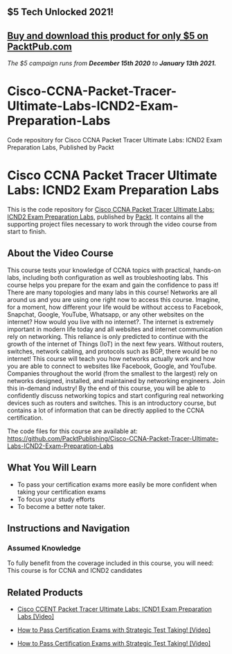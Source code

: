 ## $5 Tech Unlocked 2021!
[Buy and download this product for only $5 on PacktPub.com](https://www.packtpub.com/)
-----
*The $5 campaign         runs from __December 15th 2020__ to __January 13th 2021.__*

# Cisco-CCNA-Packet-Tracer-Ultimate-Labs-ICND2-Exam-Preparation-Labs
Code repository for Cisco CCNA Packet Tracer Ultimate Labs: ICND2 Exam Preparation Labs, Published by Packt
# Cisco CCNA Packet Tracer Ultimate Labs: ICND2 Exam Preparation Labs
This is the code repository for [Cisco CCNA Packet Tracer Ultimate Labs: ICND2 Exam Preparation Labs](https://www.packtpub.com/business/how-pass-certification-exams-strategic-test-taking-video?utm_source=github&utm_medium=repository&utm_campaign=9781789534962), published by [Packt](https://www.packtpub.com/?utm_source=github). It contains all the supporting project files necessary to work through the video course from start to finish.
## About the Video Course
This course tests your knowledge of CCNA topics with practical, hands-on labs, including both configuration as well as troubleshooting labs. This course helps you prepare for the exam and gain the confidence to pass it! There are many topologies and many labs in this course! Networks are all around us and you are using one right now to access this course. Imagine, for a moment, how different your life would be without access to Facebook, Snapchat, Google, YouTube, Whatsapp, or any other websites on the internet? How would you live with no internet?. The internet is extremely important in modern life today and all websites and internet communication rely on networking. This reliance is only predicted to continue with the growth of the internet of Things (IoT) in the next few years. Without routers, switches, network cabling, and protocols such as BGP, there would be no internet! This course will teach you how networks actually work and how you are able to connect to websites like Facebook, Google, and YouTube. Companies throughout the world (from the smallest to the largest) rely on networks designed, installed, and maintained by networking engineers. Join this in-demand industry! By the end of this course, you will be able to confidently discuss networking topics and start configuring real networking devices such as routers and switches. This is an introductory course, but contains a lot of information that can be directly applied to the CCNA certification.

The code files for this course are available at: https://github.com/PacktPublishing/Cisco-CCNA-Packet-Tracer-Ultimate-Labs-ICND2-Exam-Preparation-Labs

<H2>What You Will Learn</H2>
<DIV class=book-info-will-learn-text>
<UL>
<LI>To pass your certification exams more easily be more confident when taking your certification exams 
<LI>To focus your study efforts 
<LI>To become a better note taker. </LI></UL></DIV>

## Instructions and Navigation
### Assumed Knowledge
To fully benefit from the coverage included in this course, you will need:<br/>
This course is for CCNA and ICND2 candidates 


## Related Products
* [Cisco CCENT Packet Tracer Ultimate Labs: ICND1 Exam Preparation Labs [Video]](https://www.packtpub.com/business/how-pass-certification-exams-strategic-test-taking-video?utm_source=github&utm_medium=repository&utm_campaign=9781789534962)

* [How to Pass Certification Exams with Strategic Test Taking! [Video]](https://www.packtpub.com/business/how-pass-certification-exams-strategic-test-taking-video?utm_source=github&utm_medium=repository&utm_campaign=9781789534962)

* [How to Pass Certification Exams with Strategic Test Taking! [Video]](https://www.packtpub.com/business/how-pass-certification-exams-strategic-test-taking-video?utm_source=github&utm_medium=repository&utm_campaign=9781789534962)


